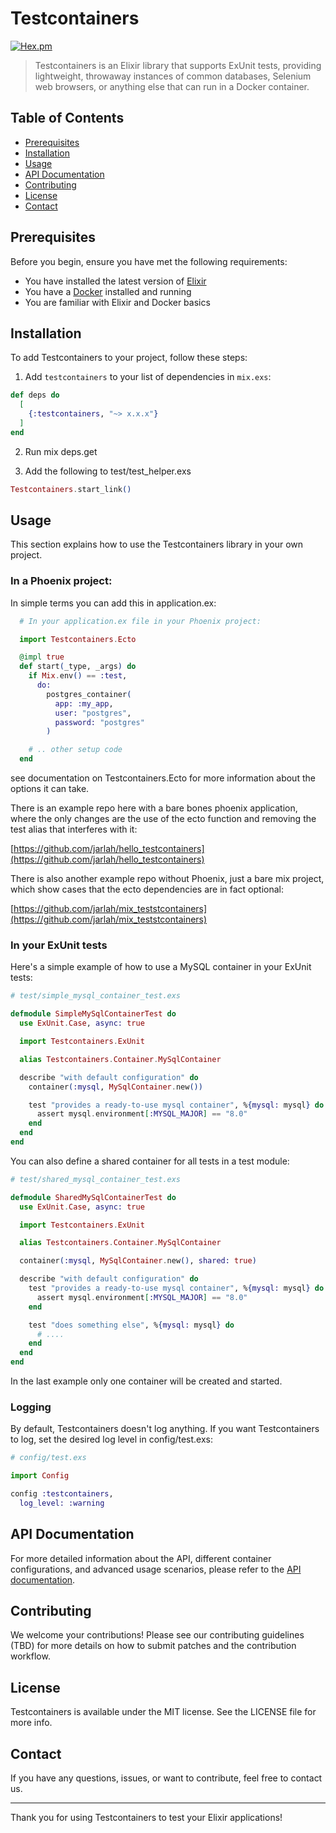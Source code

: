 # Testcontainers

[![Hex.pm](https://img.shields.io/hexpm/v/testcontainers.svg)](https://hex.pm/packages/testcontainers)

> Testcontainers is an Elixir library that supports ExUnit tests, providing lightweight, throwaway instances of common databases, Selenium web browsers, or anything else that can run in a Docker container.

## Table of Contents
- [Prerequisites](#prerequisites)
- [Installation](#installation)
- [Usage](#usage)
- [API Documentation](#api-documentation)
- [Contributing](#contributing)
- [License](#license)
- [Contact](#contact)

## Prerequisites

Before you begin, ensure you have met the following requirements:
- You have installed the latest version of [Elixir](https://elixir-lang.org/install.html)
- You have a [Docker](https://www.docker.com/products/docker-desktop) installed and running
- You are familiar with Elixir and Docker basics

## Installation

To add Testcontainers to your project, follow these steps:

1. Add `testcontainers` to your list of dependencies in `mix.exs`:

```elixir
def deps do
  [
    {:testcontainers, "~> x.x.x"}
  ]
end
```

2. Run mix deps.get

3. Add the following to test/test_helper.exs

```elixir
Testcontainers.start_link()
```

## Usage

This section explains how to use the Testcontainers library in your own project.

### In a Phoenix project:

In simple terms you can add this in application.ex:

```elixir
  # In your application.ex file in your Phoenix project:

  import Testcontainers.Ecto

  @impl true
  def start(_type, _args) do
    if Mix.env() == :test,
      do:
        postgres_container(
          app: :my_app,
          user: "postgres",
          password: "postgres"
        )

    # .. other setup code
  end
```

see documentation on Testcontainers.Ecto for more information about the options it can take.

There is an example repo here with a bare bones phoenix application, where the only changes are the use of the ecto function and removing the test alias that interferes with it:

[https://github.com/jarlah/hello_testcontainers](https://github.com/jarlah/hello_testcontainers)

There is also another example repo without Phoenix, just a bare mix project, which show cases that the ecto dependencies are in fact optional:

[https://github.com/jarlah/mix_teststcontainers](https://github.com/jarlah/mix_teststcontainers)

### In your ExUnit tests

Here's a simple example of how to use a MySQL container in your ExUnit tests:

```elixir
# test/simple_mysql_container_test.exs

defmodule SimpleMySqlContainerTest do
  use ExUnit.Case, async: true

  import Testcontainers.ExUnit

  alias Testcontainers.Container.MySqlContainer

  describe "with default configuration" do
    container(:mysql, MySqlContainer.new())

    test "provides a ready-to-use mysql container", %{mysql: mysql} do
      assert mysql.environment[:MYSQL_MAJOR] == "8.0"
    end
  end
end
```

You can also define a shared container for all tests in a test module:

```elixir
# test/shared_mysql_container_test.exs

defmodule SharedMySqlContainerTest do
  use ExUnit.Case, async: true

  import Testcontainers.ExUnit

  alias Testcontainers.Container.MySqlContainer

  container(:mysql, MySqlContainer.new(), shared: true)

  describe "with default configuration" do
    test "provides a ready-to-use mysql container", %{mysql: mysql} do
      assert mysql.environment[:MYSQL_MAJOR] == "8.0"
    end

    test "does something else", %{mysql: mysql} do
      # ....
    end
  end
end
```

In the last example only one container will be created and started.

### Logging

By default, Testcontainers doesn't log anything. If you want Testcontainers to log, set the desired log level in config/test.exs:

```elixir
# config/test.exs

import Config 

config :testcontainers,
  log_level: :warning
```

## API Documentation

For more detailed information about the API, different container configurations, and advanced usage scenarios, please refer to the [API documentation](https://hexdocs.pm/testcontainers/api-reference.html).

## Contributing

We welcome your contributions! Please see our contributing guidelines (TBD) for more details on how to submit patches and the contribution workflow.

## License

Testcontainers is available under the MIT license. See the LICENSE file for more info.

## Contact

If you have any questions, issues, or want to contribute, feel free to contact us.

---

Thank you for using Testcontainers to test your Elixir applications!
